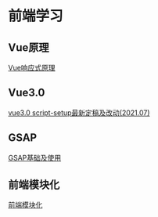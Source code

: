# 前端学习

## Vue原理
[Vue响应式原理](./reactive.md)
## Vue3.0
[vue3.0 script-setup最新定稿及改动(2021.07)](./script-setup.md)

## GSAP
[GSAP基础及使用](./gsap.md)
## 前端模块化
[前端模块化](./module.md)


